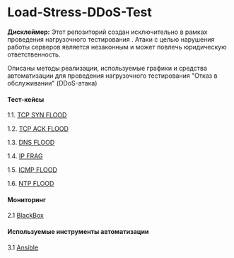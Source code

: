 # Load-Stress-DDoS-Test

**Дисклеймер:**  Этот репозиторий создан исключительно в рамках проведения нагрузочного тестирования . Атаки с целью нарушения работы серверов является незаконным и может повлечь юридическую ответственность.

Описаны методы реализации, используемые графики и средства автоматизации для проведения нагрузочного тестирования "Отказ в обслуживании" (DDoS-атака)

#### Тест-кейсы
1.1. [TCP SYN FLOOD](https://github.com/Fireng/Load-Stress-DDoS-Test/blob/main/TCP_SYN/README.md)

1.2. [TCP ACK FLOOD](https://github.com/Fireng/Load-Stress-DDoS-Test/blob/main/TCP_ACK/README.md)

1.3. [DNS FLOOD](https://github.com/Fireng/Load-Stress-DDoS-Test/blob/main/DNS_FLOOD/README.md)

1.4. [IP FRAG](https://github.com/Fireng/Load-Stress-DDoS-Test/blob/main/IP_FRAG/README.md)

1.5. [ICMP FLOOD](https://github.com/Fireng/Load-Stress-DDoS-Test/blob/main/ICMP_FLOOD/README.md)

1.6. [NTP FLOOD](https://github.com/Fireng/Load-Stress-DDoS-Test/tree/main/NTP_FLOOD)

#### Мониторинг
2.1 [BlackBox](https://github.com/prometheus/blackbox_exporter)
#### Используемые инструменты автоматизации
3.1 [Ansible](https://github.com/Fireng/Load-Stress-DDoS-Test/tree/main/ansible)
